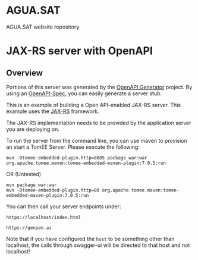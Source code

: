 # AGUA.SAT

AGUA.SAT website repository

# JAX-RS server with OpenAPI

## Overview

Portions of this server was generated by the [OpenAPI Generator](https://openapi-generator.tech) project. By using an
[OpenAPI-Spec](https://openapis.org), you can easily generate a server stub.

This is an example of building a Open API-enabled JAX-RS server.
This example uses the [JAX-RS](https://jax-rs-spec.java.net/) framework.


The JAX-RS implementation needs to be provided by the application server you are deploying on.

To run the server from the command line, you can use maven to provision an start a TomEE Server.
Please execute the following:

```
mvn -Dtomee-embedded-plugin.http=8085 package war:war org.apache.tomee.maven:tomee-embedded-maven-plugin:7.0.5:run
```

OR (Untested) 

```
mvn package war:war
mvn -Dtomee-embedded-plugin.http=80 org.apache.tomee.maven:tomee-embedded-maven-plugin:7.0.5:run
```


You can then call your server endpoints under:

```
https://localhost/index.html
```

```
https://genpen.ai
```


Note that if you have configured the `host` to be something other than localhost, the calls through
swagger-ui will be directed to that host and not localhost!
